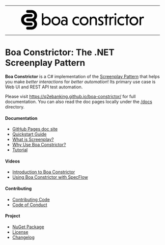 
---

<p align="center">
<img src="docs/assets/images/logos/logo-title-black-400x64.png" alt="Boa Constrictor Logo"/>
</p>

---

# Boa Constrictor: The .NET Screenplay Pattern

**Boa Constrictor** is a C# implementation of the
[Screenplay Pattern](https://www.infoq.com/articles/Beyond-Page-Objects-Test-Automation-Serenity-Screenplay/)
that helps you make *better interactions* for *better automation*!
Its primary use case is Web UI and REST API test automation.

Please visit https://q2ebanking.github.io/boa-constrictor/ for full documentation.
You can also read the doc pages locally under the [/docs](/docs) directory.


#### Documentation

* [GitHub Pages doc site](https://q2ebanking.github.io/boa-constrictor/)
* [Quickstart Guide](https://q2ebanking.github.io/boa-constrictor/getting-started/quickstart/)
* [What is Screenplay?](https://q2ebanking.github.io/boa-constrictor/getting-started/screenplay/)
* [Why Use Boa Constrictor?](https://q2ebanking.github.io/boa-constrictor/getting-started/why-boa-constrictor/)
* [Tutorial](https://q2ebanking.github.io/boa-constrictor/tutorial/overview/)


#### Videos

* [Introduction to Boa Constrictor](https://youtu.be/i26B1afosCo)
* [Using Boa Constrictor with SpecFlow](https://www.youtube.com/watch?v=hJ_ni5s6vhA)


#### Contributing

* [Contributing Code](https://q2ebanking.github.io/boa-constrictor/contributing/contributing-code/)
* [Code of Conduct](https://q2ebanking.github.io/boa-constrictor/contributing/code-of-conduct/)


#### Project

* [NuGet Package](https://www.nuget.org/packages/Boa.Constrictor/)
* [License](LICENSE.md)
* [Changelog](CHANGELOG.md)
